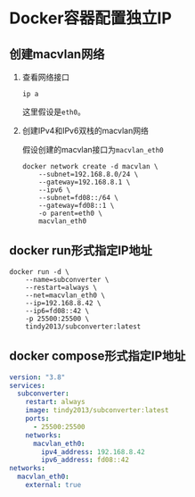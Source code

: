 # Docker容器配置独立IP

## 创建macvlan网络

1. 查看网络接口

    ```shell
    ip a
    ```

    这里假设是`eth0`。

1. 创建IPv4和IPv6双栈的macvlan网络

    假设创建的macvlan接口为`macvlan_eth0`

    ```shell
    docker network create -d macvlan \
        --subnet=192.168.8.0/24 \
        --gateway=192.168.8.1 \
        --ipv6 \
        --subnet=fd08::/64 \
        --gateway=fd08::1 \
        -o parent=eth0 \
        macvlan_eth0
    ```

## docker run形式指定IP地址

```shell
docker run -d \
    --name=subconverter \
    --restart=always \
    --net=macvlan_eth0 \
    --ip=192.168.8.42 \
    --ip6=fd08::42 \
    -p 25500:25500 \
    tindy2013/subconverter:latest
```

## docker compose形式指定IP地址

```yml
version: "3.8"
services:
  subconverter:
    restart: always
    image: tindy2013/subconverter:latest
    ports:
      - 25500:25500
    networks:
      macvlan_eth0:
        ipv4_address: 192.168.8.42
        ipv6_address: fd08::42
networks:
  macvlan_eth0:
    external: true
```
